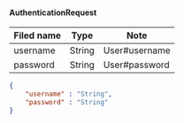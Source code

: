 #### AuthenticationRequest
Filed name | Type | Note
------------ | ------------- | -------------
username | String | User#username
password | String | User#password

```json
{
    "username" : "String",
    "password" : "String"
}

```
